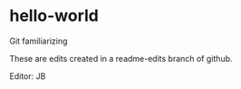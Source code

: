 # hello-world
Git familiarizing


These are edits created in a readme-edits branch of github.

Editor: JB
